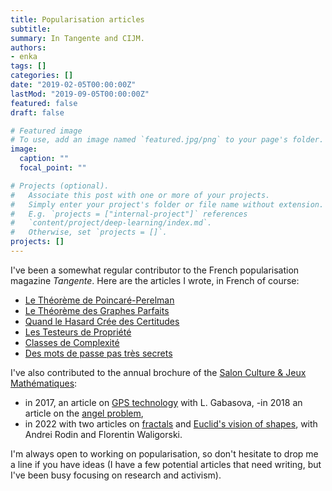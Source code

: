 ```yaml
---
title: Popularisation articles
subtitle:
summary: In Tangente and CIJM.
authors:
- enka
tags: []
categories: []
date: "2019-02-05T00:00:00Z"
lastMod: "2019-09-05T00:00:00Z"
featured: false
draft: false

# Featured image
# To use, add an image named `featured.jpg/png` to your page's folder. 
image:
  caption: ""
  focal_point: ""

# Projects (optional).
#   Associate this post with one or more of your projects.
#   Simply enter your project's folder or file name without extension.
#   E.g. `projects = ["internal-project"]` references 
#   `content/project/deep-learning/index.md`.
#   Otherwise, set `projects = []`.
projects: []
---
```

I've been a somewhat regular contributor to the French popularisation magazine *Tangente*. Here are the articles I wrote, in French of course:
- [Le Théorème de Poincaré-Perelman](/files/poincare_20perelman.pdf)
- [Le Théorème des Graphes Parfaits](/files/graphe_20parfait.pdf)
- [Quand le Hasard Crée des Certitudes](/files/hasard_20certitudes.pdf)
- [Les Testeurs de Propriété](/files/testeur_20propri_C3_A9t_C3_A9.pdf)
- [Classes de Complexité](/files/classes_20de_20complexite.pdf)
- [Des mots de passe pas très secrets](/files/p18_19_TG180.pdf)

I've also contributed to the annual brochure of the [Salon Culture & Jeux Mathématiques](http://www.cijm.org/): 
- in 2017,  an article on [GPS technology](/files/GPS-cijm.pdf) with L. Gabasova, 
-in 2018  an article on the [angel problem](/files/coursedemon.pdf),
- in 2022 with two articles on [fractals](/files/fractals.pdf) and [Euclid's vision of shapes](/files/euclid-cijm.pdf), with Andrei Rodin and Florentin Waligorski.  


I'm always open to working on popularisation, so don't hesitate to drop me a line if you have ideas (I have a few potential articles that need writing, but I've been busy focusing on research and activism).